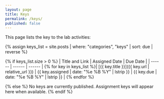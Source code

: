 ```yaml
---
layout: page
title: Keys
permalink: /keys/
published: false
---
```


This page lists the key to the lab activities:

{% assign keys_list = site.posts | where: "categories", "keys" | sort: due | reverse %}

{% if keys_list.size > 0 %}
| Title and Link | Assigned Date | Due Date |
| ------ | ------ | ------ |
{% for key in keys_list %}| [{{ key.title }}]({{ key.url | relative_url }}) | {{ key.assigned | date: "%e %B %Y" | lstrip }} | {{ key.due | date: "%e %B %Y" | lstrip }} |
{% endfor %}

{% else %}
No keys are currently published. Assignment keys will appear here when available.
{% endif %}